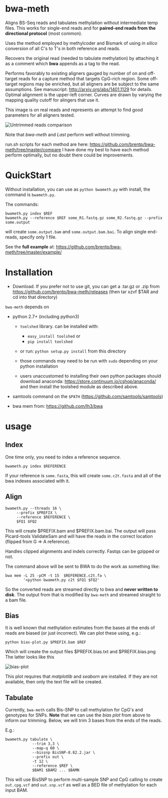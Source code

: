 bwa-meth
========

Aligns BS-Seq reads and tabulates methylation without intermediate temp files.
This works for single-end reads and for **paired-end reads from the
directional protocol** (most common).

Uses the method employed by methylcoder and Bismark of using *in silico*
conversion of all C's to T's in both reference and reads.

Recovers the original read (needed to tabulate methylation) by attaching it
as a comment which **bwa** appends as a tag to the read.

Performs favorably to existing aligners gauged by number of on and off-target reads for a capture method that targets CpG-rich region. Some off-target regions may be enriched, but all aligners are be subject to the same assumptions.
See manuscript: http://arxiv.org/abs/1401.1129 for details.
Optimal alignment is the upper-left corner. Curves are drawn by varying the
mapping quality cutoff for alingers that use it.

This image is on real reads and represents an attempt to find good parameters
for all aligners tested.

![Untrimmed reads comparison](https://gist.githubusercontent.com/brentp/bf7d3c3d3f23cc319ed8/raw/a6315bf0fdb22cc10e5ff43b189a8392ed1fe4e1/real.gif)

Note that *bwa-meth* and *Last* perform well without trimming.

run.sh scripts for each method are here: https://github.com/brentp/bwa-meth/tree/master/compare
I have done my best to have each method perform optimally, but no doubt there
could be improvements.

QuickStart
==========

Without installation, you can use as `python bwameth.py` with install, the
command is `bwameth.py`.

The commands:

    bwameth.py index $REF
    bwameth.py --reference $REF some_R1.fastq.gz some_R2.fastq.gz --prefix some.output

will create `some.output.bam` and `some.output.bam.bai`.
To align single end-reads, specify only 1 file.

See the **full example** at: https://github.com/brentp/bwa-meth/tree/master/example/

Installation
============

 + Download. If you prefer not to use git, you can get a .tar.gz or
   .zip from https://github.com/brentp/bwa-meth/releases (then
   tar xzvf $TAR and cd into that directory)

`bwa-meth` depends on 

 + python 2.7+ (including python3)
   - `toolshed` library. can be installed with: 
      * `easy_install toolshed` or
      * `pip install toolshed`

   - or run: `python setup.py install` from this directory

   - those commands may need to be run with `sudo` depending on your
     python installation

   - users unaccustomed to installing their own python packages should 
     download anaconda: https://store.continuum.io/cshop/anaconda/ and
     then install the toolshed module as described above.

 + samtools command on the `$PATH` (https://github.com/samtools/samtools)

 + bwa mem from: https://github.com/lh3/bwa


usage
=====

Index
-----

One time only, you need to index a reference sequence.

    bwameth.py index $REFERENCE

If your reference is `some.fasta`, this will create `some.c2t.fasta`
and all of the bwa indexes associated with it.

Align
-----

    bwameth.py --threads 16 \
         --prefix $PREFIX \
         --reference $REFERENCE \
         $FQ1 $FQ2
         
This will create $PREFIX.bam and $PREFIX.bam.bai. The output will pass
Picard-tools ValidateSam and will have the
reads in the correct location (flipped from G => A reference).

Handles clipped alignments and indels correctly. Fastqs can be gzipped
or not.

The command above will be sent to BWA to do the work as something like:

    bwa mem -L 25 -pCM -t 15  $REFERENCE.c2t.fa \
            '<python bwameth.py c2t $FQ1 $FQ2'

So the converted reads are streamed directly to bwa and **never written
to disk**. The output from that is modified by `bwa-meth` and streamed
straight to a bam file.

Bias
----

It is well known that methylation estimates from the bases at the ends of reads
are biased (or just incorrect). We can plot these using, e.g.:

    python bias-plot.py $PREFIX.bam $REF

Which will create the output files $PREFIX.bias.txt and $PREFIX.bias.png
The latter looks like this

![bias-plot](https://gist.githubusercontent.com/brentp/bf7d3c3d3f23cc319ed8/raw/d8c41bacd7b290881b2b34c707c33a61936cd861/bwa-real.bias.png "Bias Plot")

This plot requires that *matplotlib* and *seaborn* are installed. If they
are not available, then only the text file will be created.

Tabulate
--------

Currently, `bwa-meth` calls Bis-SNP to call methylation for CpG's and genotypes 
for SNPs. **Note** that we can use the *bias plot* from above to inform our
trimming. Below, we will trim 3 bases from the ends of the reads.

E.g.:

    bwameth.py tabulate \
                --trim 3,3 \
                --map-q 60 \
                --bissnp BisSNP-0.82.2.jar \
                --prefix out \
                -t 12 \
                --reference $REF \
                $BAM1 $BAM2 ... $BAMN

This will use BisSNP to perform multi-sample SNP and CpG calling to create
`out.cpg.vcf` and `out.snp.vcf` as well as a BED file of methylation for
each input BAM.
